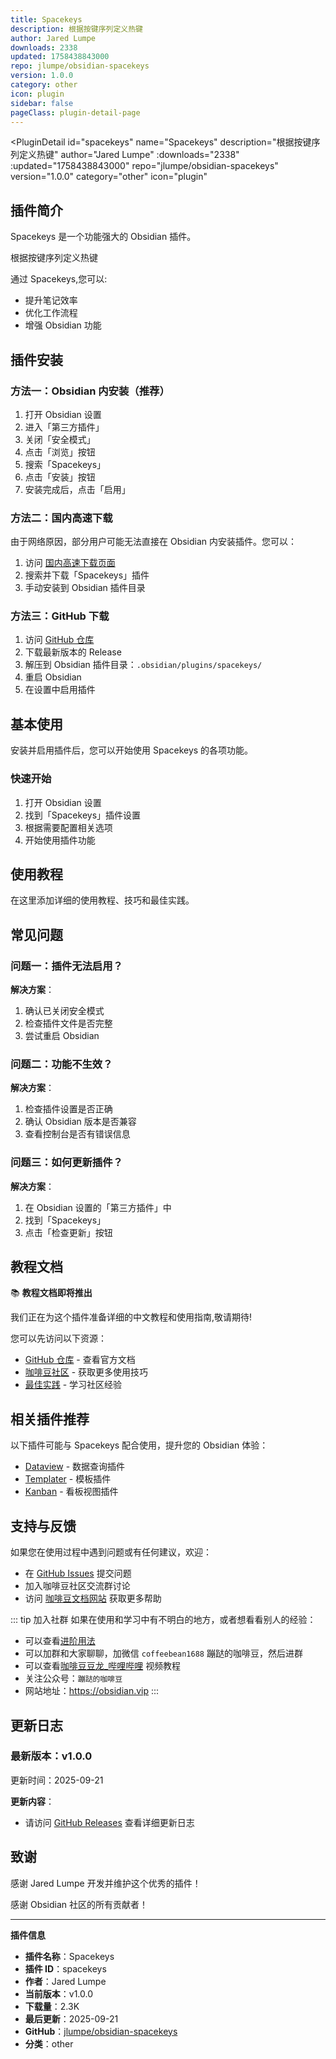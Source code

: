 ```yaml
---
title: Spacekeys
description: 根据按键序列定义热键
author: Jared Lumpe
downloads: 2338
updated: 1758438843000
repo: jlumpe/obsidian-spacekeys
version: 1.0.0
category: other
icon: plugin
sidebar: false
pageClass: plugin-detail-page
---
```


<PluginDetail
  id="spacekeys"
  name="Spacekeys"
  description="根据按键序列定义热键"
  author="Jared Lumpe"
  :downloads="2338"
  :updated="1758438843000"
  repo="jlumpe/obsidian-spacekeys"
  version="1.0.0"
  category="other"
  icon="plugin"
>

<!-- AUTO_GENERATED_START -->
## 插件简介

Spacekeys 是一个功能强大的 Obsidian 插件。

根据按键序列定义热键

通过 Spacekeys,您可以:

- 提升笔记效率
- 优化工作流程
- 增强 Obsidian 功能

<!-- AUTO_GENERATED_END -->

<!-- AUTO_GENERATED_START -->
## 插件安装

### 方法一：Obsidian 内安装（推荐）

1. 打开 Obsidian 设置
2. 进入「第三方插件」
3. 关闭「安全模式」
4. 点击「浏览」按钮
5. 搜索「Spacekeys」
6. 点击「安装」按钮
7. 安装完成后，点击「启用」

### 方法二：国内高速下载

由于网络原因，部分用户可能无法直接在 Obsidian 内安装插件。您可以：

1. 访问 [国内高速下载页面](/zh/documentation/obsidian-plugins-download.html)
2. 搜索并下载「Spacekeys」插件
3. 手动安装到 Obsidian 插件目录

### 方法三：GitHub 下载

1. 访问 [GitHub 仓库](https://github.com/jlumpe/obsidian-spacekeys)
2. 下载最新版本的 Release
3. 解压到 Obsidian 插件目录：`.obsidian/plugins/spacekeys/`
4. 重启 Obsidian
5. 在设置中启用插件

## 基本使用

安装并启用插件后，您可以开始使用 Spacekeys 的各项功能。

### 快速开始

1. 打开 Obsidian 设置
2. 找到「Spacekeys」插件设置
3. 根据需要配置相关选项
4. 开始使用插件功能

<!-- AUTO_GENERATED_END -->

<!-- CUSTOM_CONTENT_START:tutorial -->
## 使用教程

在这里添加详细的使用教程、技巧和最佳实践。

<!-- CUSTOM_CONTENT_END:tutorial -->

<!-- SHARED_CONTENT_START -->
## 常见问题

### 问题一：插件无法启用？

**解决方案**：
1. 确认已关闭安全模式
2. 检查插件文件是否完整
3. 尝试重启 Obsidian

### 问题二：功能不生效？

**解决方案**：
1. 检查插件设置是否正确
2. 确认 Obsidian 版本是否兼容
3. 查看控制台是否有错误信息

### 问题三：如何更新插件？

**解决方案**：
1. 在 Obsidian 设置的「第三方插件」中
2. 找到「Spacekeys」
3. 点击「检查更新」按钮

## 教程文档

📚 **教程文档即将推出**

我们正在为这个插件准备详细的中文教程和使用指南,敬请期待!

您可以先访问以下资源：
- [GitHub 仓库](https://github.com/jlumpe/obsidian-spacekeys) - 查看官方文档
- [咖啡豆社区](/zh/bases/) - 获取更多使用技巧
- [最佳实践](/zh/best-practices/) - 学习社区经验

## 相关插件推荐

以下插件可能与 Spacekeys 配合使用，提升您的 Obsidian 体验：

- [Dataview](/zh/plugins/dataview.html) - 数据查询插件
- [Templater](/zh/plugins/templater-obsidian.html) - 模板插件
- [Kanban](/zh/plugins/obsidian-kanban.html) - 看板视图插件

## 支持与反馈

如果您在使用过程中遇到问题或有任何建议，欢迎：

- 在 [GitHub Issues](https://github.com/jlumpe/obsidian-spacekeys/issues) 提交问题
- 加入咖啡豆社区交流群讨论
- 访问 [咖啡豆文档网站](https://obsidian.vip) 获取更多帮助

::: tip 加入社群
如果在使用和学习中有不明白的地方，或者想看看别人的经验：
- 可以查看[进阶用法](/zh/advanced)
- 可以加群和大家聊聊，加微信 `coffeebean1688` 蹦跶的咖啡豆，然后进群
- 可以查看[咖啡豆豆龙_哔哩哔哩](https://space.bilibili.com/618777356) 视频教程
- 关注公众号：`蹦跶的咖啡豆`
- 网站地址：https://obsidian.vip
:::
<!-- SHARED_CONTENT_END -->

<!-- AUTO_GENERATED_START -->
## 更新日志

### 最新版本：v1.0.0

更新时间：2025-09-21

**更新内容**：
- 请访问 [GitHub Releases](https://github.com/jlumpe/obsidian-spacekeys/releases) 查看详细更新日志

## 致谢

感谢 Jared Lumpe 开发并维护这个优秀的插件！

感谢 Obsidian 社区的所有贡献者！

---

**插件信息**
- **插件名称**：Spacekeys
- **插件 ID**：spacekeys
- **作者**：Jared Lumpe
- **当前版本**：v1.0.0
- **下载量**：2.3K
- **最后更新**：2025-09-21
- **GitHub**：[jlumpe/obsidian-spacekeys](https://github.com/jlumpe/obsidian-spacekeys)
- **分类**：other
<!-- AUTO_GENERATED_END -->

</PluginDetail>


